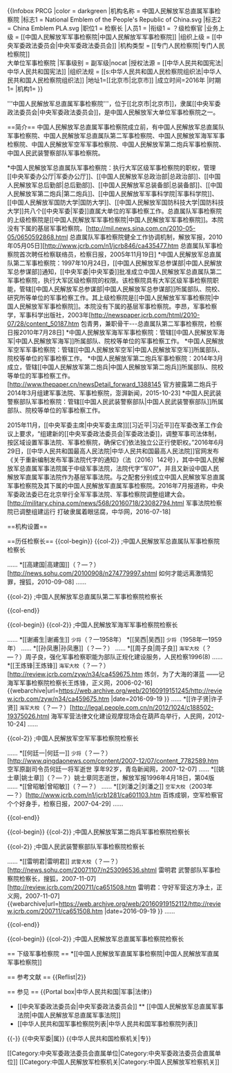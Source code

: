 {{Infobox PRCG |color = darkgreen
|机构名称 = 中国人民解放军总直属军事检察院
|标志1 = National Emblem of the People's Republic of China.svg
|标志2 = China Emblem PLA.svg
|职位1 = 检察长
|人员1 =
|衔级1 = ？级检察官
|业务上级 = [[中国人民解放军军事检察院|中国人民解放军军事检察院]]
|组织上级 = [[中央军委政法委员会|中央军委政法委员会]]
|机构类型 = [[专门人民检察院|专门人民检察院]]<br>大单位军事检察院
|军事级别 = 副军级|nocat
|授权法源 = [[中华人民共和国宪法|中华人民共和国宪法]]
|组织法规 = [[s:中华人民共和国人民检察院组织法|中华人民共和国人民检察院组织法]]
|地址1=[[北京市|北京市]]
|成立时间=2016年
|时期1=
|机构1=
}}

'''中国人民解放军总直属军事检察院'''，位于[[北京市|北京市]]，隶属[[中央军委政法委员会|中央军委政法委员会]]，是中国人民解放军大单位军事检察院之一。

==简介==
中国人民解放军总直属军事检察院成立前，有中国人民解放军总直属队军事检察院、中国人民解放军总直属队第二军事检察院、中国人民解放军海军军事检察院、中国人民解放军空军军事检察院、中国人民解放军第二炮兵军事检察院、中国人民武装警察部队军事检察院。

*中国人民解放军总直属队军事检察院：执行大军区级军事检察院的职权，管理[[中央军委办公厅|军委办公厅]]、[[中国人民解放军总政治部|总政治部]]、[[中国人民解放军总后勤部|总后勤部]]、[[中国人民解放军总装备部|总装备部]]、[[中国人民解放军第二炮兵|第二炮兵]]、[[中国人民解放军军事科学院|军事科学院]]、[[中国人民解放军国防大学|国防大学]]、[[中国人民解放军国防科技大学|国防科技大学]]共八个[[中央军委|军委]]直属大单位的军事检察工作。总直属队军事检察院的上级检察院是[[中国人民解放军军事检察院|中国人民解放军军事检察院]]。本院没有下属的基层军事检察院。<ref>[http://mil.news.sina.com.cn/2010-05-05/0650592868.html 总直属队军事检察院健全工作协调机制，解放军报，2010年05月05日]</ref><ref>[http://www.jcrb.com/n1/jcrb846/ca435477.htm 总直属队军事检察院首次聘任检察联络员，检察日报，2005年11月19日]</ref>
*中国人民解放军总直属队第二军事检察院：1997年10月24日，[[中国人民解放军总参谋部|中国人民解放军总参谋部]]通知，[[中央军委|中央军委]]批准成立中国人民解放军总直属队第二军事检察院，执行大军区级检察院的权限。该检察院具有大军区级军事检察院职能，管辖[[中国人民解放军总参谋部|中国人民解放军总参谋部]]所属部队、院校、研究所等单位的军事检察工作。其上级检察院是[[中国人民解放军军事检察院|中国人民解放军军事检察院]]。本院没有下属的基层军事检察院。<ref>李昂，军事检察学，军事科学出版社，2003年</ref><ref>[http://newspaper.jcrb.com/html/2010-07/28/content_50187.htm 包青男，兼职骨干---总直属队第二军事检察院，检察日报2010年7月28日]</ref>
*中国人民解放军海军军事检察院：管辖[[中国人民解放军海军|中国人民解放军海军]]所属部队、院校等单位的军事检察工作。
*中国人民解放军空军军事检察院：管辖[[中国人民解放军空军|中国人民解放军空军]]所属部队、院校等单位的军事检察工作。
*中国人民解放军第二炮兵军事检察院：2014年3月成立，管辖[[中国人民解放军第二炮兵|中国人民解放军第二炮兵]]所属部队、院校等单位的军事检察工作。<ref>[http://www.thepaper.cn/newsDetail_forward_1388145 官方披露第二炮兵于2014年3月组建军事法院、军事检察院，澎湃新闻，2015-10-23]</ref>
*中国人民武装警察部队军事检察院：管辖[[中国人民武装警察部队|中国人民武装警察部队]]所属部队、院校等单位的军事检察工作。

2015年11月，[[中央军委主席|中央军委主席]][[习近平|习近平]]在军委改革工作会议上要求，“组建新的[[中央军委政法委员会|军委政法委]]，调整军事司法体制，按区域设置军事法院、军事检察院，确保它们依法独立公正行使职权。”2016年6月29日，[[中华人民共和国最高人民法院|中华人民共和国最高人民法院]]官网发布《关于重新编制发布军事法院代字的通知》（法〔2016〕142号），其中中国人民解放军总直属军事法院属于中级军事法院，法院代字“军07”，并且又新设中国人民解放军直属军事法院作为基层军事法院。与之配套分别成立中国人民解放军总直属军事检察院及其下属的中国人民解放军直属军事检察院。2016年7月报道称，中央军委政法委已在北京举行全军军事法院、军事检察院调整组建大会。<ref name=chn>[http://military.china.com/news/568/20160718/23082794.html 军事法院检察院已调整组建运行 打破隶属着眼惩腐，中华网，2016-07-18]</ref>

==机构设置==

==历任检察长==
{{col-begin}}
{{col-2}}
;中国人民解放军总直属队军事检察院检察长

……
*[[高建国|高建国]]（？—？）<ref>[http://news.sohu.com/20100908/n274779997.shtml 如何才能远离激情犯罪，搜狐，2010-09-08]</ref>
……

{{col-2}}
;中国人民解放军总直属队第二军事检察院检察长

{{col-end}}

{{col-begin}}
{{col-2}}
;中国人民解放军海军军事检察院检察长

……
*[[谢甫生|谢甫生]] <small>少将</small>（？—1958年）
*[[吴西|吴西]] <small>少将</small>（1958年—1959年）
……
*[[孙凤惠|孙凤惠]]（？—？）
……
*[[周子良|周子良]] <small>海军大校</small>（？—？）<ref>周子良，强化军事检察职能为部队正规化建设服务，人民检察1996(8)</ref>
……
*[[王炼锋|王炼锋]] <small>海军大校</small>（？—？）<ref>[http://review.jcrb.com/zyw/n34/ca459675.htm 炼剑，为了大海的湛蓝 ——记海军军事检察院检察长王炼锋，正义网，2006-02-16] {{webarchive|url=https://web.archive.org/web/20160919151245/http://review.jcrb.com/zyw/n34/ca459675.htm |date=2016-09-19 }}</ref>
……
*[[许子贤|许子贤]] <small>海军大校</small>（？—？）<ref>[http://legal.people.com.cn/n/2012/1024/c188502-19375026.html 海军军营法律文化建设观摩现场会在葫芦岛举行，人民网，2012-10-24]</ref>
……

{{col-2}}
;中国人民解放军空军军事检察院检察长

……
*[[何廷一|何廷一]] <small>少将</small>（？—？）<ref>[http://www.qingdaonews.com/content/2007-12/07/content_7782589.htm 空军原副司令员何廷一将军逝世 享年92岁，青岛新闻网，2007-12-07]</ref>
……
*[[姚士章|姚士章]]（？—？）<ref>姚士章同志逝世，解放军报1996年4月18日，第04版</ref>
……
*[[曾昭敏|曾昭敏]]（？—？）
……
*[[刘潘之|刘潘之]] <small>空军大校</small>（2003年—？）<ref>[http://www.jcrb.com/n1/jcrb1281/ca601103.htm 百炼成钢，空军检察官个个好身手，检察日报，2007-04-29]</ref>
……

{{col-end}}

{{col-begin}}
{{col-2}}
;中国人民解放军第二炮兵军事检察院检察长


{{col-2}}
;中国人民武装警察部队军事检察院检察长

……
*[[雷明君|雷明君]] <small>武警大校</small>（？—？）<ref>[http://news.sohu.com/20071107/n253096536.shtml 雷明君 武警部队军事检察院检察长，搜狐，2007-11-07]</ref><ref>[http://review.jcrb.com/200711/ca651508.htm 雷明君：守好军营这方净土，正义网，2007-11-07] {{webarchive|url=https://web.archive.org/web/20160919152112/http://review.jcrb.com/200711/ca651508.htm |date=2016-09-19 }}</ref>
……

{{col-end}}

{{col-begin}}
{{col-2}}
;中国人民解放军总直属军事检察院检察长

== 下级军事检察院 ==
*[[中国人民解放军直属军事检察院|中国人民解放军直属军事检察院]]

== 参考文献 ==
{{Reflist|2}}

== 参见 ==
{{Portal box|中华人民共和国|军事|法律}}
* [[中央军委政法委员会|中央军委政法委员会]]
** [[中国人民解放军总直属军事法院|中国人民解放军总直属军事法院]]
* [[中华人民共和国军事检察院列表|中华人民共和国军事检察院列表]]

{{-}}
{{中央军委|属}}
{{中华人民共和国检察机关|专}}

[[Category:中央军委政法委员会直属单位|Category:中央军委政法委员会直属单位]]
[[Category:中国人民解放军检察机关|Category:中国人民解放军检察机关]]